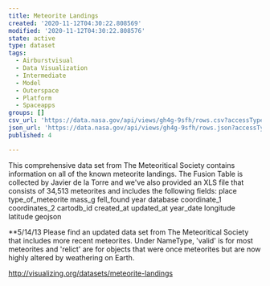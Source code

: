 ```yaml
---
title: Meteorite Landings
created: '2020-11-12T04:30:22.808569'
modified: '2020-11-12T04:30:22.808576'
state: active
type: dataset
tags:
  - Airburstvisual
  - Data Visualization
  - Intermediate
  - Model
  - Outerspace
  - Platform
  - Spaceapps
groups: []
csv_url: 'https://data.nasa.gov/api/views/gh4g-9sfh/rows.csv?accessType=DOWNLOAD'
json_url: 'https://data.nasa.gov/api/views/gh4g-9sfh/rows.json?accessType=DOWNLOAD'
published: 4

---
```

This comprehensive data set from The Meteoritical Society contains information on all of the known meteorite landings. The Fusion Table is collected by Javier de la Torre and we've also provided an XLS file that consists of 34,513 meteorites and includes the following fields:
place
type_of_meteorite
mass_g
fell_found
year
database
coordinate_1
coordinates_2
cartodb_id
created_at
updated_at
year_date
longitude
latitude
geojson

**5/14/13
Please find an updated data set from The Meteoritical Society that includes more recent meteorites. Under NameType, 'valid' is for most meteorites and 'relict' are for objects that were once meteorites but are now highly altered by weathering on Earth.

http://visualizing.org/datasets/meteorite-landings
